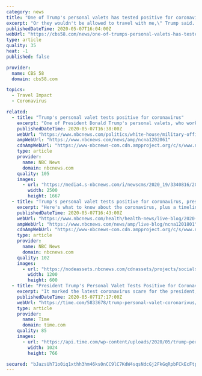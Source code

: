 ```yaml
---
category: news
title: "One of Trump's personal valets has tested positive for coronavirus"
excerpt: "Or they wouldn't be allowed to travel with me,\" Trump said. \"It's not my choice; it's a very strong group of people that want to make sure they are tested, including Secret Service.\" Still, a negative test and lack of symptoms isn't a sure sign that someone can't spread the virus. Doctors say the incubation period for the coronavirus varies."
publishedDateTime: 2020-05-07T16:04:00Z
webUrl: "https://cbs58.com/news/one-of-trumps-personal-valets-has-tested-positive-for-coronavirus"
type: article
quality: 35
heat: -1
published: false

provider:
  name: CBS 58
  domain: cbs58.com

topics:
  - Travel Impact
  - Coronavirus

related:
  - title: "Trump's personal valet tests positive for coronavirus"
    excerpt: "One of President Donald Trump's personal valets, who works in the West Wing serving the president his meals, among other duties, has tested positive for the coronavirus, the closest the virus is known to have come to the president,"
    publishedDateTime: 2020-05-07T16:38:00Z
    webUrl: "https://www.nbcnews.com/politics/white-house/military-official-working-white-house-tests-positive-coronavirus-n1202061"
    ampWebUrl: "https://www.nbcnews.com/news/amp/ncna1202061"
    cdnAmpWebUrl: "https://www-nbcnews-com.cdn.ampproject.org/c/s/www.nbcnews.com/news/amp/ncna1202061"
    type: article
    provider:
      name: NBC News
      domain: nbcnews.com
    quality: 105
    images:
      - url: "https://media4.s-nbcnews.com/i/newscms/2020_19/3340816/200507-donald-trump-south-lawn-ew-1228p_1503b9f96c60aae03973329b6c28620f.jpg"
        width: 2500
        height: 1667
  - title: "Trump's personal valet tests positive for coronavirus, president ‘not happy’"
    excerpt: "Here's what to know about the coronavirus, plus a timeline of the most critical moments: Download the NBC News app for latest updates on the coronavirus outbreak. Peter Alexander and Shannon Pettypiece One of President Donald Trump’s personal valets at the White House has tested positive for the coronavirus and the president was “not happy” when he found out on Wednesday,"
    publishedDateTime: 2020-05-07T16:43:00Z
    webUrl: "https://www.nbcnews.com/health/health-news/live-blog/2020-05-07-coronavirus-news-n1201801/ncrd1202136"
    ampWebUrl: "https://www.nbcnews.com/news/amp/live-blog/ncna1201801"
    cdnAmpWebUrl: "https://www-nbcnews-com.cdn.ampproject.org/c/s/www.nbcnews.com/news/amp/live-blog/ncna1201801"
    type: article
    provider:
      name: NBC News
      domain: nbcnews.com
    quality: 102
    images:
      - url: "https://nodeassets.nbcnews.com/cdnassets/projects/socialshareimages-bento/og-nbcnews1200x630.png"
        width: 1200
        height: 600
  - title: "President Trump's Personal Valet Tests Positive for Coronavirus"
    excerpt: "It marked the latest coronavirus scare for the president, and the first known instance where a person who has come in close proximity to the president has tested positive since several people present at his private Florida club were diagnosed with COVID-19 in early March."
    publishedDateTime: 2020-05-07T17:17:00Z
    webUrl: "https://time.com/5833678/trump-personal-valet-coronarivus/"
    type: article
    provider:
      name: Time
      domain: time.com
    quality: 85
    images:
      - url: "https://api.time.com/wp-content/uploads/2020/05/trump-personal-valet-positive-covid19.jpg"
        width: 1024
        height: 766

secured: "bJazsUh71o0iq1xthh3hm46ks0nCC9lC7KdW4sqsNdcGj2FkGqRpbFCkEcFtpPl8sMQHlzEogYaIzjg5jFpwK68EPJ9/Cga+upm+XBUbkDvcAwNfFmbcVGkepAyf9zkdQ+8dca8Ne/RoUb1ffK6ZTNl/6g5/eB7gfpKRCmJHoDMmGaKp5BXqcJ/CrQdzkiwP7TbEIw1t4p7W1lpbiidK+DNnw6n+Wyd96ThS7xkixOuQVhoDWP/AZFP0vMjfnK6hFO6QoPMlyYuWQYGogWqDIFgqOrfdO5VLnj0oKRZMNFzBQEMtcJHPquVJi3ruTWtYXlGVcozeQaVsYSzwf8O+vPqpFlIz8cEbQhXBsiFaWMmFPRBM0WIBOPMJl8sgkm0GnUVWyF3t/9UKt5kH3+/Awausi5O6FETzbr7KEI2mHmazgkp8Zlk/1JAoOAUmcsTRQVBYs/qd1dZx3bco71XK/ELx9O5oG/mDNNEx//sXghY=;zkqCik7U2XEmx9DyncNGsQ=="
---
```


